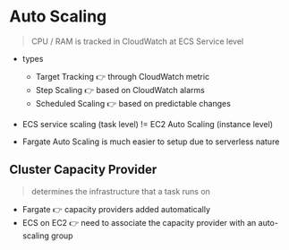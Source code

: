 # Auto Scaling

> CPU / RAM is tracked in CloudWatch at ECS Service level

- types
    - Target Tracking 👉 through CloudWatch metric
    - Step Scaling 👉 based on CloudWatch alarms
    - Scheduled Scaling 👉 based on predictable changes
    
- ECS service scaling (task level) != EC2 Auto Scaling (instance level)
- Fargate Auto Scaling is much easier to setup due to serverless nature

## Cluster Capacity Provider 

> determines the infrastructure that a task runs on

- Fargate 👉 capacity providers added automatically
- ECS on EC2 👉 need to associate the capacity provider with an auto-scaling group